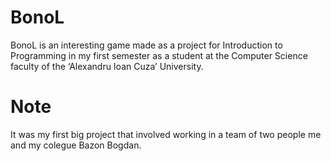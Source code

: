 # BonoL
BonoL is an interesting game made as a project for Introduction to Programming in my first semester as a student at the Computer Science faculty of the ‘Alexandru Ioan Cuza’ University.

# Note
It was my first big project that involved working in a team of two people me and my colegue Bazon Bogdan.
